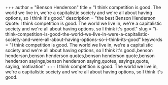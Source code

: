 +++
author = "Benson Henderson"
title = "I think competition is good. The world we live in, we're a capitalistic society and we're all about having options, so I think it's good."
description = "the best Benson Henderson Quote: I think competition is good. The world we live in, we're a capitalistic society and we're all about having options, so I think it's good."
slug = "i-think-competition-is-good-the-world-we-live-in-were-a-capitalistic-society-and-were-all-about-having-options-so-i-think-its-good"
keywords = "I think competition is good. The world we live in, we're a capitalistic society and we're all about having options, so I think it's good.,benson henderson,benson henderson quotes,benson henderson quote,benson henderson sayings,benson henderson saying,quotes, sayings,quote, saying, motivation"
+++
I think competition is good. The world we live in, we're a capitalistic society and we're all about having options, so I think it's good.
